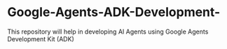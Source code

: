 # Google-Agents-ADK-Development-
This repository will help in developing AI Agents using Google Agents Development Kit (ADK)
